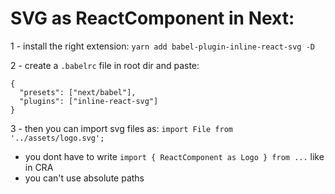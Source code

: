 # SVG as ReactComponent in Next:

1 - install the right extension: `yarn add babel-plugin-inline-react-svg -D`

2 - create a `.babelrc` file in root dir and paste:

```
{
  "presets": ["next/babel"],
  "plugins": ["inline-react-svg"]
}
```

3 - then you can import svg files as:
`import File from '../assets/logo.svg';`

- you dont have to write `import { ReactComponent as Logo } from ...` like in CRA
- you can't use absolute paths

